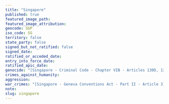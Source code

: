 ```yaml
---
title: "Singapore"
published: true
featured_image_path:
featured_image_attribution:
geocode: SGP
iso_code: SG
territory: false
state_party: false
signed_but_not_ratified: false
signed_date:
ratified_or_acceded_date:
entry_into_force_date:
ratified_apic_date:
genocide: "[Singapore - Criminal Code - Chapter VIB - Articles 130D, 130E](https://iccdb.hrlc.net/data/doc/601/keyword/46/)"
crimes_against_humanity:
aggression:
war_crimes: "[Singapore - Geneva Conventions Act - Part II - Article 3](https://iccdb.hrlc.net/data/doc/802/keyword/145/)"
note:
slug: singapore
---
```

